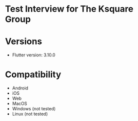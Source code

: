 # Test Interview for The Ksquare Group

# Versions

-   Flutter version: 3.10.0

# Compatibility

-   Android
-   iOS
-   Web
-   MacOS
-   Windows (not tested)
-   Linux (not tested)
